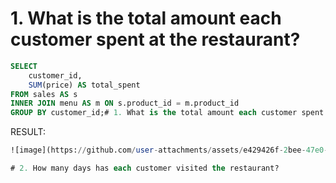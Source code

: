 # 1. What is the total amount each customer spent at the restaurant?
```sql
SELECT 
    customer_id,
    SUM(price) AS total_spent
FROM sales AS s
INNER JOIN menu AS m ON s.product_id = m.product_id
GROUP BY customer_id;# 1. What is the total amount each customer spent at the restaurant?
```
RESULT:
```SQL
![image](https://github.com/user-attachments/assets/e429426f-2bee-47e0-8c26-ab522590745c)

# 2. How many days has each customer visited the restaurant?

